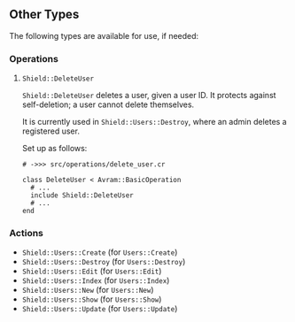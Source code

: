 ## Other Types

The following types are available for use, if needed:

### Operations

1. `Shield::DeleteUser`

   `Shield::DeleteUser` deletes a user, given a user ID. It protects against self-deletion; a user cannot delete themselves.

   It is currently used in `Shield::Users::Destroy`, where an admin deletes a registered user.

   Set up as follows:

   ```crystal
   # ->>> src/operations/delete_user.cr

   class DeleteUser < Avram::BasicOperation
     # ...
     include Shield::DeleteUser
     # ...
   end
   ```

### Actions

- `Shield::Users::Create` (for `Users::Create`)
- `Shield::Users::Destroy` (for `Users::Destroy`)
- `Shield::Users::Edit` (for `Users::Edit`)
- `Shield::Users::Index` (for `Users::Index`)
- `Shield::Users::New` (for `Users::New`)
- `Shield::Users::Show` (for `Users::Show`)
- `Shield::Users::Update` (for `Users::Update`)
